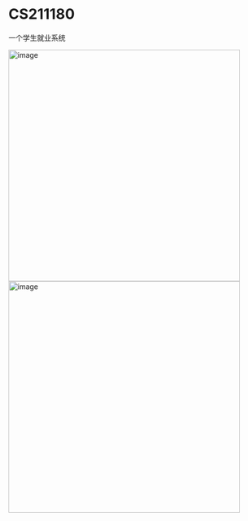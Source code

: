 # CS211180
一个学生就业系统

<img width="455" alt="image" src="https://github.com/yxzh1/CS211180/assets/94657643/d939e299-5d1b-4a5d-9992-033689367fa6">
<img width="455" alt="image" src="https://github.com/yxzh1/CS211180/assets/94657643/9909edb4-af6e-403b-83ba-16e84cb37289">

